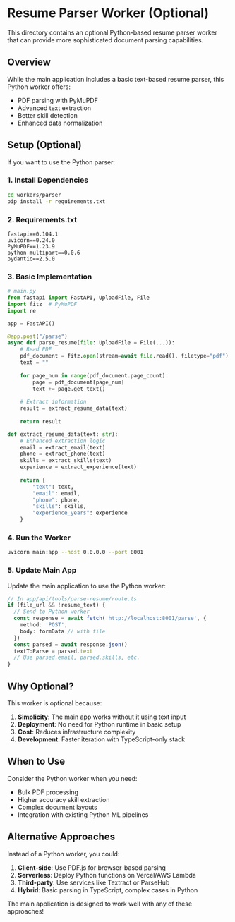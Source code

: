 # Resume Parser Worker (Optional)

This directory contains an optional Python-based resume parser worker that can provide more sophisticated document parsing capabilities.

## Overview

While the main application includes a basic text-based resume parser, this Python worker offers:
- PDF parsing with PyMuPDF
- Advanced text extraction
- Better skill detection
- Enhanced data normalization

## Setup (Optional)

If you want to use the Python parser:

### 1. Install Dependencies
```bash
cd workers/parser
pip install -r requirements.txt
```

### 2. Requirements.txt
```
fastapi==0.104.1
uvicorn==0.24.0
PyMuPDF==1.23.9
python-multipart==0.0.6
pydantic==2.5.0
```

### 3. Basic Implementation
```python
# main.py
from fastapi import FastAPI, UploadFile, File
import fitz  # PyMuPDF
import re

app = FastAPI()

@app.post("/parse")
async def parse_resume(file: UploadFile = File(...)):
    # Read PDF
    pdf_document = fitz.open(stream=await file.read(), filetype="pdf")
    text = ""
    
    for page_num in range(pdf_document.page_count):
        page = pdf_document[page_num]
        text += page.get_text()
    
    # Extract information
    result = extract_resume_data(text)
    
    return result

def extract_resume_data(text: str):
    # Enhanced extraction logic
    email = extract_email(text)
    phone = extract_phone(text)
    skills = extract_skills(text)
    experience = extract_experience(text)
    
    return {
        "text": text,
        "email": email,
        "phone": phone,
        "skills": skills,
        "experience_years": experience
    }
```

### 4. Run the Worker
```bash
uvicorn main:app --host 0.0.0.0 --port 8001
```

### 5. Update Main App
Update the main application to use the Python worker:

```typescript
// In app/api/tools/parse-resume/route.ts
if (file_url && !resume_text) {
  // Send to Python worker
  const response = await fetch('http://localhost:8001/parse', {
    method: 'POST',
    body: formData // with file
  })
  const parsed = await response.json()
  textToParse = parsed.text
  // Use parsed.email, parsed.skills, etc.
}
```

## Why Optional?

This worker is optional because:
1. **Simplicity**: The main app works without it using text input
2. **Deployment**: No need for Python runtime in basic setup
3. **Cost**: Reduces infrastructure complexity
4. **Development**: Faster iteration with TypeScript-only stack

## When to Use

Consider the Python worker when you need:
- Bulk PDF processing
- Higher accuracy skill extraction
- Complex document layouts
- Integration with existing Python ML pipelines

## Alternative Approaches

Instead of a Python worker, you could:
1. **Client-side**: Use PDF.js for browser-based parsing
2. **Serverless**: Deploy Python functions on Vercel/AWS Lambda
3. **Third-party**: Use services like Textract or ParseHub
4. **Hybrid**: Basic parsing in TypeScript, complex cases in Python

The main application is designed to work well with any of these approaches!
